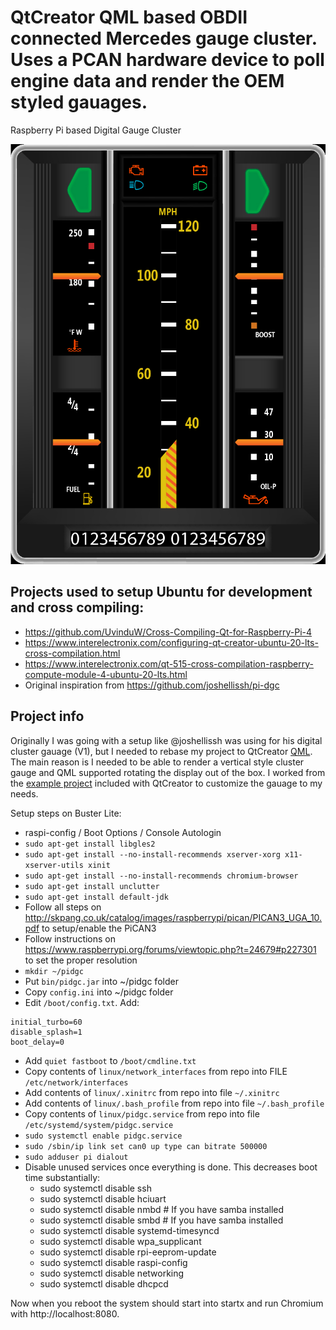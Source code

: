 # QtCreator QML based OBDII connected Mercedes gauge cluster. Uses a PCAN hardware device to poll engine data and render the OEM styled gauages.
Raspberry Pi based Digital Gauge Cluster

![Mercedes Gauage Cluster Render Image](/images/Mercedes%20Gauage%20Cluster%20Render.jpg)

## Projects used to setup Ubuntu for development and cross compiling:
- https://github.com/UvinduW/Cross-Compiling-Qt-for-Raspberry-Pi-4
- https://www.interelectronix.com/configuring-qt-creator-ubuntu-20-lts-cross-compilation.html
- https://www.interelectronix.com/qt-515-cross-compilation-raspberry-compute-module-4-ubuntu-20-lts.html
- Original inspiration from https://github.com/joshellissh/pi-dgc

## Project info

Originally I was going with a setup like @joshellissh was using for his digital cluster gauage (V1), but I needed to rebase my project to QtCreator [QML](https://doc.qt.io/qt-5/qmlapplications.html). The main reason is I needed to be able to render a vertical style cluster gauge and QML supported rotating the display out of the box. I worked from the [example project](https://doc.qt.io/qt-5/qtquickextras-dashboard-example.html) included with QtCreator to customize the gauage to my needs.

Setup steps on Buster Lite:
- raspi-config / Boot Options / Console Autologin
- `sudo apt-get install libgles2`
- `sudo apt-get install --no-install-recommends xserver-xorg x11-xserver-utils xinit`
- `sudo apt-get install --no-install-recommends chromium-browser`
- `sudo apt-get install unclutter`
- `sudo apt-get install default-jdk`
- Follow all steps on http://skpang.co.uk/catalog/images/raspberrypi/pican/PICAN3_UGA_10.pdf to setup/enable the PiCAN3
- Follow instructions on https://www.raspberrypi.org/forums/viewtopic.php?t=24679#p227301 to set the proper resolution
- `mkdir ~/pidgc`
- Put `bin/pidgc.jar` into ~/pidgc folder
- Copy `config.ini` into ~/pidgc folder
- Edit `/boot/config.txt`. Add:
~~~
initial_turbo=60
disable_splash=1
boot_delay=0
~~~
- Add `quiet fastboot` to `/boot/cmdline.txt`
- Copy contents of `linux/network_interfaces` from repo into FILE `/etc/network/interfaces`
- Add contents of `linux/.xinitrc` from repo into file `~/.xinitrc`
- Add contents of `linux/.bash_profile` from repo into file `~/.bash_profile`
- Copy contents of `linux/pidgc.service` from repo into file `/etc/systemd/system/pidgc.service`
- `sudo systemctl enable pidgc.service`
- `sudo /sbin/ip link set can0 up type can bitrate 500000`
- `sudo adduser pi dialout`
- Disable unused services once everything is done. This decreases boot time substantially:
  - sudo systemctl disable ssh
  - sudo systemctl disable hciuart 
  - sudo systemctl disable nmbd # If you have samba installed
  - sudo systemctl disable smbd # If you have samba installed
  - sudo systemctl disable systemd-timesyncd
  - sudo systemctl disable wpa_supplicant
  - sudo systemctl disable rpi-eeprom-update
  - sudo systemctl disable raspi-config
  - sudo systemctl disable networking
  - sudo systemctl disable dhcpcd

Now when you reboot the system should start into startx and run Chromium with http://localhost:8080.
